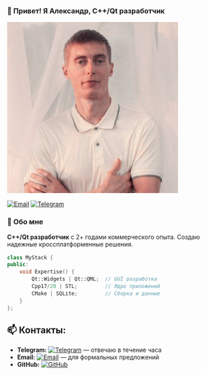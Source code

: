 ### 👋 Привет! Я Александр, C++/Qt разработчик
![github_photo](av_img.jpg)

[![Email](https://img.shields.io/badge/-Email-red?style=flat&logo=gmail)](mailto:k92.a@ya.ru)
[![Telegram](https://img.shields.io/badge/-Telegram-0088cc?style=flat&logo=telegram)](https://t.me/kaacpp)

### 🚀 Обо мне
**C++/Qt разработчик** с 2+ годами коммерческого опыта. Создаю надежные кроссплатформенные решения.

```cpp
class MyStack {
public:
    void Expertise() {
        Qt::Widgets | Qt::QML;  // GUI разработка
        Cpp17/20 | STL;         // Ядро приложений
        CMake | SQLite;         // Сборка и данные
    }
};
```

## 📫 Контакты:
- **Telegram:** [![Telegram](https://img.shields.io/badge/-@kaacpp-0088cc?style=flat&logo=telegram)](https://t.me/kaacpp) — отвечаю в течение часа
- **Email:** [![Email](https://img.shields.io/badge/-k92.a@ya.ru-red?style=flat&logo=gmail&logoColor=white)](mailto:k92.a@ya.ru) — для формальных предложений
- **GitHub:** [![GitHub](https://img.shields.io/badge/-Alexander_K-blue?style=flat&logo=github)](https://github.com/yourusername)
